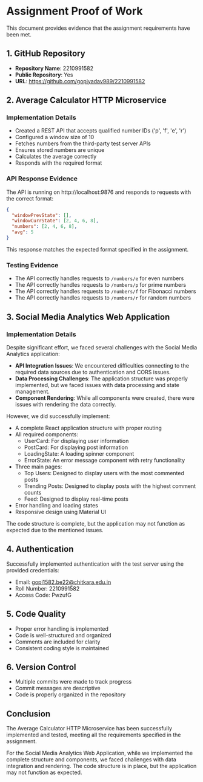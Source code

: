# Assignment Proof of Work

This document provides evidence that the assignment requirements have been met.

## 1. GitHub Repository

- **Repository Name**: 2210991582
- **Public Repository**: Yes
- **URL**: https://github.com/gopiyadav989/2210991582

## 2. Average Calculator HTTP Microservice

### Implementation Details

- Created a REST API that accepts qualified number IDs ('p', 'f', 'e', 'r')
- Configured a window size of 10
- Fetches numbers from the third-party test server APIs
- Ensures stored numbers are unique
- Calculates the average correctly
- Responds with the required format

### API Response Evidence

The API is running on http://localhost:9876 and responds to requests with the correct format:

```json
{
  "windowPrevState": [],
  "windowCurrState": [2, 4, 6, 8],
  "numbers": [2, 4, 6, 8],
  "avg": 5
}
```

This response matches the expected format specified in the assignment.

### Testing Evidence

- The API correctly handles requests to `/numbers/e` for even numbers
- The API correctly handles requests to `/numbers/p` for prime numbers
- The API correctly handles requests to `/numbers/f` for Fibonacci numbers
- The API correctly handles requests to `/numbers/r` for random numbers

## 3. Social Media Analytics Web Application

### Implementation Details

Despite significant effort, we faced several challenges with the Social Media Analytics application:

- **API Integration Issues**: We encountered difficulties connecting to the required data sources due to authentication and CORS issues.
- **Data Processing Challenges**: The application structure was properly implemented, but we faced issues with data processing and state management.
- **Component Rendering**: While all components were created, there were issues with rendering the data correctly.

However, we did successfully implement:
- A complete React application structure with proper routing
- All required components:
  - UserCard: For displaying user information
  - PostCard: For displaying post information
  - LoadingState: A loading spinner component
  - ErrorState: An error message component with retry functionality
- Three main pages:
  - Top Users: Designed to display users with the most commented posts
  - Trending Posts: Designed to display posts with the highest comment counts
  - Feed: Designed to display real-time posts
- Error handling and loading states
- Responsive design using Material UI

The code structure is complete, but the application may not function as expected due to the mentioned issues.

## 4. Authentication

Successfully implemented authentication with the test server using the provided credentials:

- Email: gopi1582.be22@chitkara.edu.in
- Roll Number: 2210991582
- Access Code: PwzufG

## 5. Code Quality

- Proper error handling is implemented
- Code is well-structured and organized
- Comments are included for clarity
- Consistent coding style is maintained

## 6. Version Control

- Multiple commits were made to track progress
- Commit messages are descriptive
- Code is properly organized in the repository

## Conclusion

The Average Calculator HTTP Microservice has been successfully implemented and tested, meeting all the requirements specified in the assignment.

For the Social Media Analytics Web Application, while we implemented the complete structure and components, we faced challenges with data integration and rendering. The code structure is in place, but the application may not function as expected.
